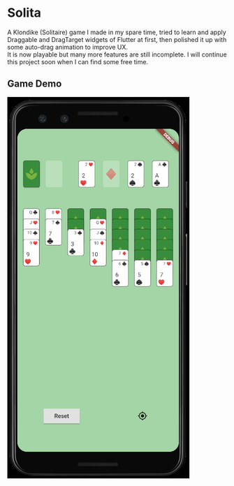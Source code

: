 # Solita

A Klondike (Solitaire) game I made in my spare time, tried to learn and apply Draggable and DragTarget widgets of Flutter at first, then polished it up with some auto-drag animation to improve UX.  
It is now playable but many more features are still incomplete. I will continue this project soon when I can find some free time.

## Game Demo
![Screen Demo](https://github.com/kai618/solita/blob/master/assets/demo/solita_0.5.gif)

